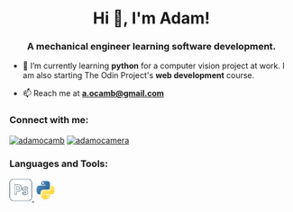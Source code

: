 <h1 align="center">Hi 👋, I'm Adam!</h1>
<h3 align="center">A mechanical engineer learning software development.</h3>

- 🌱 I’m currently learning **python** for a computer vision project at work. I am also starting The Odin Project's **web development** course.

- 📫 Reach me at **a.ocamb@gmail.com**

<h3 align="left">Connect with me:</h3>
<p align="left">
<a href="https://linkedin.com/in/adamocamb" target="blank"><img align="center" src="https://raw.githubusercontent.com/rahuldkjain/github-profile-readme-generator/master/src/images/icons/Social/linked-in-alt.svg" alt="adamocamb" height="30" width="40" /></a>
<a href="https://instagram.com/adamocamera" target="blank"><img align="center" src="https://raw.githubusercontent.com/rahuldkjain/github-profile-readme-generator/master/src/images/icons/Social/instagram.svg" alt="adamocamera" height="30" width="40" /></a>
</p>

<h3 align="left">Languages and Tools:</h3>
<p align="left"> <a href="https://www.photoshop.com/en" target="_blank" rel="noreferrer"> <img src="https://raw.githubusercontent.com/devicons/devicon/master/icons/photoshop/photoshop-line.svg" alt="photoshop" width="40" height="40"/> </a> <a href="https://www.python.org" target="_blank" rel="noreferrer"> <img src="https://raw.githubusercontent.com/devicons/devicon/master/icons/python/python-original.svg" alt="python" width="40" height="40"/> </a> </p>
